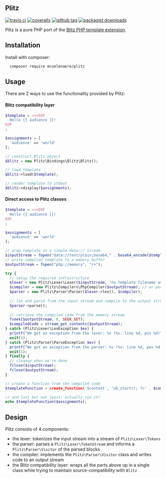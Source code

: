 ## Plitz

[![travis ci](https://travis-ci.org/mcuelenaere/plitz.svg?branch=master)](https://travis-ci.org/mcuelenaere/plitz)
[![coveralls](https://coveralls.io/repos/mcuelenaere/plitz/badge.svg?branch=master)](https://coveralls.io/github/mcuelenaere/plitz)
[![github tag](https://img.shields.io/github/tag/mcuelenaere/plitz.svg)](https://github.com/mcuelenaere/plitz/tags)
[![packagist downloads](https://img.shields.io/packagist/dt/mcuelenaere/plitz.svg)](https://packagist.org/packages/mcuelenaere/plitz)

Plitz is a pure PHP port of the [Blitz PHP template extension](https://github.com/alexeyrybak/blitz).

Installation
------------

Install with composer:

```bash
  composer require mcuelenaere/plitz
```

Usage
-----

There are 2 ways to use the functionality provided by Plitz:

#### Blitz compatibility layer

```php
$template = <<<EOF
  Hello {{ audience }}!
EOF
;

$assignments = [
  'audience' => 'world'
];

// construct Blitz object
$blitz = new Plitz\Bindings\Blitz\Blitz();

// load template
$blitz->load($template);

// render template to stdout
$blitz->display($assignments);
```

#### Direct access to Plitz classes
```php
$template = <<<EOF
  Hello {{ audience }}!
EOF
;

$assignments = [
  'audience' => 'world'
];

// wrap template in a simple data:// stream
$inputStream = fopen("data://text/plain;base64," . base64_encode($template), "r");
// write compiled template to a memory buffer
$outputStream = fopen("php://memory", "r+");

try {
  // setup the required infrastructure
  $lexer = new Plitz\Lexer\Lexer($inputStream, "no template filename available");
  $compiler = new Plitz\Compilers\PhpCompiler($outputStream); // or perhaps you want the Plitz\Compilers\JsCompiler ?
  $parser = new Plitz\Parser\Parser($lexer->lex(), $compiler);
  
  // lex and parse from the input stream and compile to the output stream
  $parser->parse();
  
  // retrieve the compiled code from the memory stream
  fseek($outputStream, 0, SEEK_SET);
  $compiledCode = stream_get_contents($outputStream);
} catch (Plitz\Lexer\LexException $ex) {
  printf("We got an exception from the lexer: %s (%s: line %d, pos %d)", $ex->getMessage(), $ex->getTemplateName(), $ex->getTemplateLine(), $ex->getTemplateColumn());
  exit(1);
} catch (Plitz\Parser\ParseException $ex) {
  printf("We got an exception from the parser: %s (%s: line %d, pos %d)", $ex->getMessage(), $ex->getTemplateName(), $ex->getTemplateLine(), $ex->getTemplateColumn());
  exit(1);
} finally {
  // cleanup when we're done
  fclose($inputStream);
  fclose($outputStream);
}

// create a function from the compiled code
$templateFunction = create_function('$context', 'ob_start(); ?>' . $compiledCode . '<?php return ob_get_clean();');

// and last but not least: actually run it!
echo $templateFunction($assignments);
```

Design
------

Plitz consists of 4 components:
 * the lexer: tokenizes the input stream into a stream of `Plitz\Lexer\Tokens`
 * the parser: parses a `Plitz\Lexer\TokenStream` and informs a `Plitz\Parser\Visitor` of the parsed blocks
 * the compiler: implements the `Plitz\Parser\Visitor` class and writes code to an output stream
 * the Blitz compatibility layer: wraps all the parts above up in a single class while trying to maintain source-compatibility with `Blitz`
